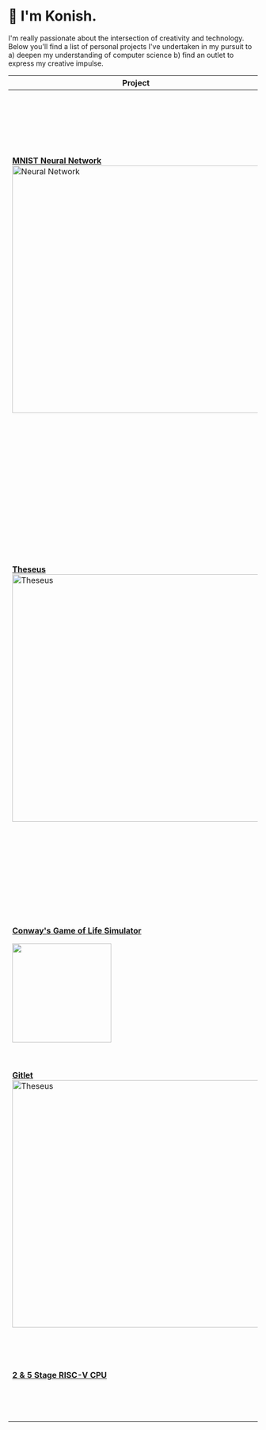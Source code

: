# 👋 I'm Konish.
I'm really passionate about the intersection of creativity and technology. Below you'll find a list of personal projects I've undertaken in my pursuit to a) deepen my understanding of computer science b) find an outlet to express my creative impulse.

| Project    | Description |
| -------- | ------- |
|<A HREF="https://github.com/konishdutta/cs61c_labs/tree/main/proj2"><B>MNIST Neural Network</B><img src="https://github.com/konishdutta/root/blob/main/neuralnet.PNG" alt="Neural Network" width="500"/></A>|I implemented a pre-trained neural network to recognize handwritten digits from the MNIST dataset, entirely in RISC-V assembly language. This not only deepened my understanding of machine learning fundamentals, but also honed my skills in low-level programming and optimization. Key achievements include the implementation of essential functions such as matrix multiplication, softmax, and ReLU, all while managing resources by optimizing register, stack, and heap usage.|
|<A HREF="https://github.com/konishdutta/cs61b/tree/main/proj3"><B>Theseus</B><img src="https://github.com/konishdutta/root/blob/main/theseus.webp" alt="Theseus" width="500"/></A>|Dive into the labyrinthine world of Theseus, a pseudo-random world-generation engine inspired by the legendary tale of Theseus, the Minotaur, and Ariadne's golden thread. This project showcases **raycasting techniques** to simulate the propagation of light from various sources, creating an immersive experience. Through efficient vector and matrix manipulations, Theseus dynamically generates fields of view and calculates real-time lighting effects, all while maintaining high performance and visual fidelity.|
|<A HREF="https://github.com/konishdutta/cs61c_labs/tree/main/proj1"><B>Conway's Game of Life Simulator</B></a><p><A HREF="https://github.com/konishdutta/cs61c_labs/tree/main/proj1"><img src = "https://github.com/konishdutta/root/blob/main/game_of_life.gif" width = 200></A>|A simulator for Conway's Game of Life written in C. Runs 24 parallel simulations in 24-bit color space! I worked on this project to ramp up on file I/O, data structures, and algorithms in C.|
|<A HREF="https://github.com/konishdutta/cs61b/tree/main/proj2"><B>Gitlet</B><img src="https://github.com/konishdutta/root/blob/main/git.webp" alt="Theseus" width="500"/></A>|A git clone written in Java from scratch. Demonstrates usage of data structures and algorithms tailored to a commercial application.|
|<A HREF="https://github.com/konishdutta/cs61c_labs/blob/main/proj3"><B>2 & 5 Stage RISC-V CPU</B></A>|A 2-stage and 5-stage RISC-V CPU built in Logism to demonstrate understanding of CPU architecture and pipelining.|
